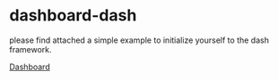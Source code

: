 # dashboard-dash
please find attached a simple example to initialize yourself to the dash framework. 

[Dashboard](dash.py)
